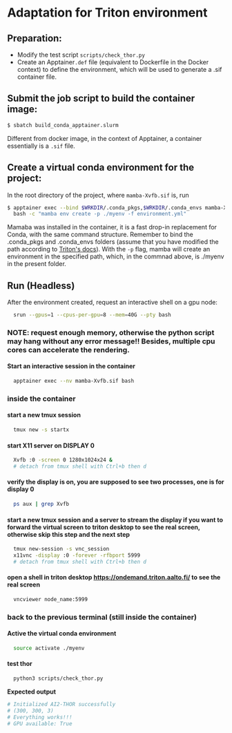 # Adaptation for Triton environment

## Preparation:
- Modify the test script `scripts/check_thor.py`
- Create an Apptainer`.def` file (equivalent to Dockerfile in the Docker context) to define the environment, which will be used to generate a .sif container file.

## Submit the job script to build the container image:
```bash
$ sbatch build_conda_apptainer.slurm
```
Different from docker image, in the context of Apptainer, a container essentially is a `.sif` file.

## Create a virtual conda environment for the project:

In the root directory of the project, where `mamba-Xvfb.sif` is, run
```bash
$ apptainer exec --bind $WRKDIR/.conda_pkgs,$WRKDIR/.conda_envs mamba-Xvfb.sif \
  bash -c "mamba env create -p ./myenv -f environment.yml"
```
Mamaba was installed in the container, it is a fast drop-in replacement for Conda, with the same command structure. Remember to bind the .conda_pkgs and .conda_envs folders (assume that you have modified the path according to [Triton's docs](https://scicomp.aalto.fi/triton/apps/python-conda/#quick-usage-guide])).
  With the `-p` flag, mamba will create an environment in the specified path, which, in the commnad above, is ./myenv in the present folder.

## Run (Headless)
After the environment created, request an interactive shell on a gpu node:
```bash
  srun --gpus=1 --cpus-per-gpu=8 --mem=40G --pty bash
```

### NOTE: request enough memory, otherwise the python script may hang without any error message!! Besides, multiple cpu cores can accelerate the rendering.
#### Start an interactive session in the container
```bash
  apptainer exec --nv mamba-Xvfb.sif bash
```
### inside the container

  #### start a new tmux session
```bash
  tmux new -s startx
```
  #### start X11 server on DISPLAY 0
```bash
  Xvfb :0 -screen 0 1280x1024x24 &
  # detach from tmux shell with Ctrl+b then d
```
  
  #### verify the display is on, you are supposed to see two processes, one is for display 0
```bash
  ps aux | grep Xvfb
```
  #### start a new tmux session and a server to stream the display if you want to forward the virtual screen to triton desktop to see the real screen, otherwise skip this step and the next step
```bash
  tmux new-session -s vnc_session
  x11vnc -display :0 -forever -rfbport 5999
  # detach from tmux shell with Ctrl+b then d
```
  #### open a shell in triton desktop https://ondemand.triton.aalto.fi/ to see the real screen
```bash
  vncviewer node_name:5999
```
### back to the previous terminal (still inside the container)
  #### Active the virtual conda environment
```bash
  source activate ./myenv
```
  #### test thor
```bash  
  python3 scripts/check_thor.py
```
**Expected output**
```bash 
# Initialized AI2-THOR successfully
# (300, 300, 3)
# Everything works!!!
# GPU available: True
```

